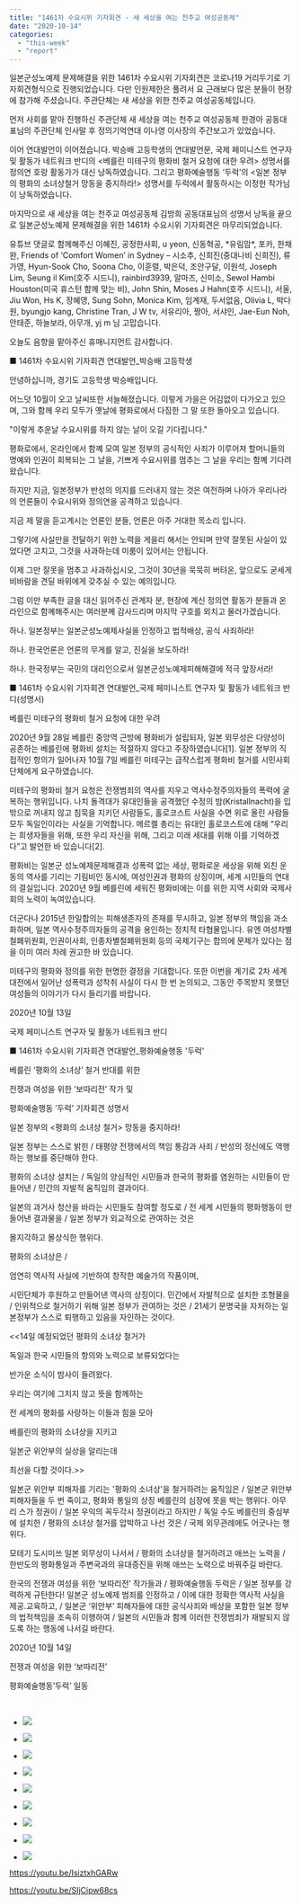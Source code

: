 ```yaml
---
title: "1461차 수요시위 기자회견 - 새 세상을 여는 천주교 여성공동체"
date: "2020-10-14"
categories: 
  - "this-week"
  - "report"
---
```


일본군성노예제 문제해결을 위한 1461차 수요시위 기자회견은 코로나19 거리두기로 기자회견형식으로 진행되었습니다. 다만 인원제한은 풀려서 요 근래보다 많은 분들이 현장에 참가해 주셨습니다. 주관단체는 새 세상을 위한 천주교 여성공동체입니다.

먼저 사회를 맡아 진행하신 주관단체 새 세상을 여는 천주교 여성공동체 한경아 공동대표님의 주관단체 인사말 후 정의기억연대 이나영 이사장의 주간보고가 있었습니다.

이어 연대발언이 이어졌습니다. 박승배 고등학생의 연대발언문, 국제 페미니스트 연구자 및 활동가 네트워크 반디의 <베를린 미테구의 평화비 철거 요청에 대한 우려> 성명서를 정의연 호랑 활동가가 대신 낭독하였습니다. 그리고 평화예술행동 ‘두럭’의 <일본 정부의 평화의 소녀상철거 망동을 중지하라!> 성명서를 두럭에서 활동하시는 이정헌 작가님이 낭독하였습니다.

마지막으로 새 세상을 여는 천주교 여성공동체 김방희 공동대표님의 성명서 낭독을 끝으로 일본군성노예제 문제해결을 위한 1461차 수요시위 기자회견은 마무리되었습니다.

유튜브 댓글로 함께해주신 이혜진, 공정한사회, u yeon, 신동혁공, \*유림맘\*, 포카, 한채완, Friends of ‘Comfort Women’ in Sydney – 시소추, 신희진(중대나비 신희진), 류가영, Hyun-Sook Cho, Soona Cho, 이훈렬, 박은덕, 조안구달, 이원석, Joseph Lim, Seung il Kim(호주 시드니), rainbird3939, 알마즈, 신미소, Sewol Hambi Houston(​미국 휴스턴 함께 맞는 비), John Shin, Moses J Hahn(​호주 시드니), 서울, Jiu Won, Hs K, 장혜영, Sung Sohn, Monica Kim, 임계재, 두서없음, Olivia L, 박다원, byungjo kang, Christine Tran, J W tv, 서유리아, 짱아, 서샤인, Jae-Eun Noh, 안태준, 하늘보라, 아무개, yj m 님 고맙습니다.

오늘도 음향을 맡아주신 휴매니지먼트 감사합니다.

​■ 1461차 수요시위 기자회견 연대발언\_박승배 고등학생

안녕하십니까, 경기도 고등학생 박승배입니다.

어느덧 10월이 오고 날씨또한 서늘해졌습니다. 이렇게 가을은 어김없이 다가오고 있으며, 그와 함께 우리 모두가 옛날에 평화로에서 다짐한 그 말 또한 돌아오고 있습니다.

"이렇게 추운날 수요시위를 하지 않는 날이 오길 기다립니다."

평화로에서, 온라인에서 함꼐 모여 일본 정부의 공식적인 사죄가 이루어져 할머니들의 명예와 인권이 회복되는 그 날을, 기쁘게 수요시위를 멈추는 그 날을 우리는 함꼐 기다려 왔습니다.

하지만 지금, 일본정부가 반성의 의지를 드러내지 않는 것은 여전하며 나아가 우리나라의 언론들이 수요시위와 정의연을 공격하고 있습니다.

지금 제 말을 듣고계시는 언론인 분들, 언론은 아주 거대한 목소리 입니다.

그렇기에 사실만을 전달하기 위한 노력을 게을리 해서는 안되며 만약 잘못된 사실이 있었다면 고치고, 그것을 사과하는데 미룸이 있어서는 안됩니다.

이제 그만 잘못을 멈추고 사과하십시오, 그것이 30년을 묵묵히 버텨온, 앞으로도 굳세게 비바람을 견딜 바위에게 갖추실 수 있는 예의입니다.

그럼 이만 부족한 글을 대신 읽어주신 관계자 분, 현장에 계신 정의연 활동가 분들과 온라인으로 함꼐해주시는 여러분꼐 감사드리며 마지막 구호를 외치고 물러가겠습니다.

​하나. 일본정부는 일본군성노예제사실을 인정하고 법적배상, 공식 사죄하라!

하나. 한국언론은 언론의 무게를 알고, 진실을 보도하라!

하나. 한국정부는 국민의 대리인으로서 일본군성노예제피해해결에 적극 앞장서라!

■ 1461차 수요시위 기자회견 연대발언\_국제 페미니스트 연구자 및 활동가 네트워크 반디(성명서)

베를린 미테구의 평화비 철거 요청에 대한 우려

2020년 9월 28일 베를린 중앙역 근방에 평화비가 설립되자, 일본 외무성은 다양성이 공존하는 베를린에 평화비 설치는 적절하지 않다고 주장하였습니다\[1\]. 일본 정부의 직접적인 항의가 일어나자 10월 7일 베를린 미테구는 급작스럽게 평화비 철거를 시민사회단체에게 요구하였습니다.

미테구의 평화비 철거 요청은 전쟁범죄의 역사를 지우고 역사수정주의자들의 폭력에 굴복하는 행위입니다. 나치 돌격대가 유대인들을 공격했던 수정의 밤(Kristallnacht)을 입 밖으로 꺼내지 않고 침묵을 지키던 사람들도, 홀로코스트 사실을 수면 위로 올린 사람들 모두 독일인이라는 사실을 기억합니다. 메르켈 총리는 유대인 홀로코스트에 대해 “우리는 희생자들을 위해, 또한 우리 자신을 위해, 그리고 미래 세대를 위해 이를 기억하겠다”고 발언한 바 있습니다\[2\].

평화비는 일본군 성노예제문제해결과 성폭력 없는 세상, 평화로운 세상을 위해 외친 운동의 역사를 기리는 기림비인 동시에, 여성인권과 평화의 상징이며, 세계 시민들의 연대의 결실입니다. 2020년 9월 베를린에 세워진 평화비에는 이를 위한 지역 사회와 국제사회의 노력이 녹여있습니다.

더군다나 2015년 한일합의는 피해생존자의 존재를 무시하고, 일본 정부의 책임을 과소화하며, 일본 역사수정주의자들의 공격을 용인하는 정치적 타협물입니다. 유엔 여성차별철폐위원회, 인권이사회, 인종차별철폐위원회 등의 국제기구는 합의에 문제가 있다는 점을 이미 여러 차례 권고한 바 있습니다.

미테구의 평화와 정의를 위한 현명한 결정을 기대합니다. 또한 이번을 계기로 2차 세계대전에서 일어난 성폭력과 성착취 사실이 다시 한 번 논의되고, 그동안 주목받지 못했던 여성들의 이야기가 다시 들리기를 바랍니다.

2020년 10월 13일

국제 페미니스트 연구자 및 활동가 네트워크 반디

■ 1461차 수요시위 기자회견 연대발언\_평화예술행동 '두럭'

베를린 ‘평화의 소녀상’ 철거 반대를 위한

전쟁과 여성을 위한 ‘보따리전’ 작가 및

평화예술행동 ’두럭’ 기자회견 성명서

일본 정부의 <평화의 소녀상 철거> 망동을 중지하라!

일본 정부는 스스로 밝힌 / 태평양 전쟁에서의 책임 통감과 사죄 / 반성의 정신에도 역행하는 행보를 중단해야 한다.

평화의 소녀상 설치는 / 독일의 양심적인 시민들과 한국의 평화를 염원하는 시민들이 만들어낸 / 민간의 자발적 움직임의 결과이다.

일본의 과거사 청산을 바라는 시민들도 참여할 정도로 / 전 세계 시민들의 평화행동이 만들어낸 결과물을 / 일본 정부가 외교적으로 관여하는 것은

몰지각하고 몰상식한 행위다.

평화의 소녀상은 /

엄연히 역사적 사실에 기반하여 창작한 예술가의 작품이며,

시민단체가 후원하고 만들어낸 역사의 상징이다. 민간에서 자발적으로 설치한 조형물을 / 인위적으로 철거하기 위해 일본 정부가 관여하는 것은 / 21세기 문명국을 자처하는 일본정부가 스스로 퇴행하고 있음을 자인하는 것이다.

<<14일 예정되었던 평화의 소녀상 철거가

독일과 한국 시민들의 항의와 노력으로 보류되었다는

반가운 소식이 밤사이 들려왔다.

우리는 여기에 그치지 않고 뜻을 함께하는

전 세계의 평화를 사랑하는 이들과 힘을 모아

베를린의 평화의 소녀상을 지키고

일본군 위안부의 실상을 알리는데

최선을 다할 것이다.>>

일본군 위안부 피해자를 기리는 '평화의 소녀상'을 철거하려는 움직임은 / 일본군 위안부 피해자들을 두 번 죽이고, 평화와 통일의 상징 베를린의 심장에 못을 박는 행위다. 아무리 스가 정권이 / 일본 우익의 꼭두각시 정권이라고 하지만 / 독일 수도 베를린의 중심부에 설치한 / 평화의 소녀상 철거를 압박하고 나선 것은 / 국제 외무관례에도 어긋나는 행위다.

모테기 도시미쓰 일본 외무상이 나서서 / 평화의 소녀상을 철거하려고 애쓰는 노력을 / 한반도의 평화통일과 주변국과의 유대증진을 위해 애쓰는 노력으로 바꿔주길 바란다.

한국의 전쟁과 여성을 위한 ‘보따리전’ 작가들과 / 평화예술행동 두럭은 / 일본 정부를 강력하게 규탄한다! 일본군 성노예제 범죄를 인정하고 / 이에 대한 정확한 역사적 사실을 제공.교육하고, / 일본군 ‘위안부’ 피해자들에 대한 공식사죄와 배상을 포함한 일본 정부의 법적책임을 조속히 이행하여 / 일본의 시민들과 함께 이러한 전쟁범죄가 재발되지 않도록 하는 행동에 나서길 바란다.

2020년 10월 14일

전쟁과 여성을 위한 ‘보따리전’

평화예술행동’두럭’ 일동

​

- ![](http://womenandwar.net/kr/wp-content/uploads/2020/10/크기변환IMGP0687.jpg)
    
- ![](http://womenandwar.net/kr/wp-content/uploads/2020/10/크기변환IMGP0753.jpg)
    
- ![](http://womenandwar.net/kr/wp-content/uploads/2020/10/크기변환IMGP0763.jpg)
    
- ![](http://womenandwar.net/kr/wp-content/uploads/2020/10/크기변환IMGP0779.jpg)
    
- ![](http://womenandwar.net/kr/wp-content/uploads/2020/10/크기변환IMGP0791.jpg)
    
- ![](http://womenandwar.net/kr/wp-content/uploads/2020/10/크기변환IMGP0820.jpg)
    
- ![](http://womenandwar.net/kr/wp-content/uploads/2020/10/크기변환IMGP0821.jpg)
    
- ![](http://womenandwar.net/kr/wp-content/uploads/2020/10/크기변환IMGP0828.jpg)
    
- ![](http://womenandwar.net/kr/wp-content/uploads/2020/10/크기변환IMGP0846.jpg)
    

https://youtu.be/IsiztxhGARw

https://youtu.be/SIjCipw68cs
